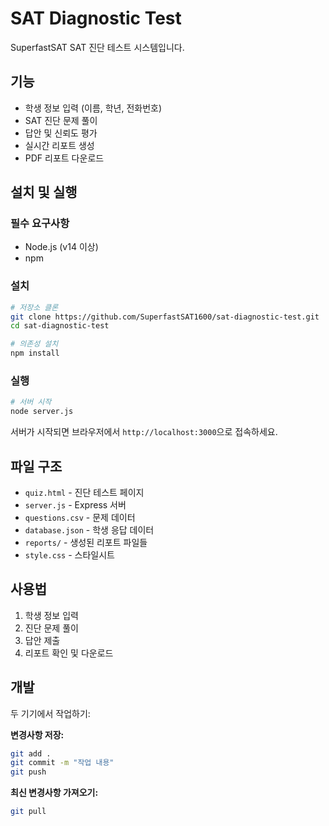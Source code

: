# SAT Diagnostic Test

SuperfastSAT SAT 진단 테스트 시스템입니다.

## 기능

- 학생 정보 입력 (이름, 학년, 전화번호)
- SAT 진단 문제 풀이
- 답안 및 신뢰도 평가
- 실시간 리포트 생성
- PDF 리포트 다운로드

## 설치 및 실행

### 필수 요구사항
- Node.js (v14 이상)
- npm

### 설치
```bash
# 저장소 클론
git clone https://github.com/SuperfastSAT1600/sat-diagnostic-test.git
cd sat-diagnostic-test

# 의존성 설치
npm install
```

### 실행
```bash
# 서버 시작
node server.js
```

서버가 시작되면 브라우저에서 `http://localhost:3000`으로 접속하세요.

## 파일 구조

- `quiz.html` - 진단 테스트 페이지
- `server.js` - Express 서버
- `questions.csv` - 문제 데이터
- `database.json` - 학생 응답 데이터
- `reports/` - 생성된 리포트 파일들
- `style.css` - 스타일시트

## 사용법

1. 학생 정보 입력
2. 진단 문제 풀이
3. 답안 제출
4. 리포트 확인 및 다운로드

## 개발

두 기기에서 작업하기:

**변경사항 저장:**
```bash
git add .
git commit -m "작업 내용"
git push
```

**최신 변경사항 가져오기:**
```bash
git pull
``` 